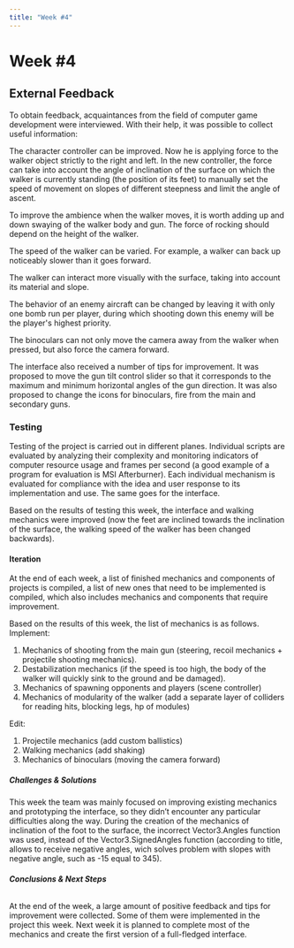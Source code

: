 ```yaml
---
title: "Week #4"
---
```


# **Week #4**

## **External Feedback**

To obtain feedback, acquaintances from the field of computer game development were interviewed. With their help, it was possible to collect useful information:

The character controller can be improved. Now he is applying force to the walker object strictly to the right and left. In the new controller, the force can take into account the angle of inclination of the surface on which the walker is currently standing (the position of its feet) to manually set the speed of movement on slopes of different steepness and limit the angle of ascent.

To improve the ambience when the walker moves, it is worth adding up and down swaying of the walker body and gun. The force of rocking should depend on the height of the walker.

The speed of the walker can be varied. For example, a walker can back up noticeably slower than it goes forward.

The walker can interact more visually with the surface, taking into account its material and slope.

The behavior of an enemy aircraft can be changed by leaving it with only one bomb run per player, during which shooting down this enemy will be the player's highest priority.

The binoculars can not only move the camera away from the walker when pressed, but also force the camera forward.

The interface also received a number of tips for improvement. It was proposed to move the gun tilt control slider so that it corresponds to the maximum and minimum horizontal angles of the gun direction. It was also proposed to change the icons for binoculars, fire from the main and secondary guns.

### **Testing**

Testing of the project is carried out in different planes. Individual scripts are evaluated by analyzing their complexity and monitoring indicators of computer resource usage and frames per second (a good example of a program for evaluation is MSI Afterburner). Each individual mechanism is evaluated for compliance with the idea and user response to its implementation and use. The same goes for the interface.

Based on the results of testing this week, the interface and walking mechanics were improved (now the feet are inclined towards the inclination of the surface, the walking speed of the walker has been changed backwards).

#### **Iteration**

At the end of each week, a list of finished mechanics and components of projects is compiled, a list of new ones that need to be implemented is compiled, which also includes mechanics and components that require improvement.


Based on the results of this week, the list of mechanics is as follows. 
Implement:

1. Mechanics of shooting from the main gun (steering, recoil mechanics + projectile shooting mechanics).
2. Destabilization mechanics (if the speed is too high, the body of the walker will quickly sink to the ground and be damaged).
3. Mechanics of spawning opponents and players (scene controller)
4. Mechanics of modularity of the walker (add a separate layer of colliders for reading hits, blocking legs, hp of modules)


Edit:
1. Projectile mechanics (add custom ballistics)
2. Walking mechanics (add shaking)
3. Mechanics of binoculars (moving the camera forward)

##### **Challenges & Solutions**

This week the team was mainly focused on improving existing mechanics and prototyping the interface, so they didn’t encounter any particular difficulties along the way.
During the creation of the mechanics of inclination of the foot to the surface, the incorrect Vector3.Angles function was used, instead of the Vector3.SignedAngles function (according to title, allows to receive negative angles, wich solves problem with slopes with negative angle, such as -15 equal to 345).

###### **Conclusions & Next Steps**

At the end of the week, a large amount of positive feedback and tips for improvement were collected. Some of them were implemented in the project this week. Next week it is planned to complete most of the mechanics and create the first version of a full-fledged interface.
